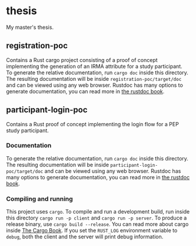 # thesis
My master's thesis.

## registration-poc 
Contains a Rust cargo project consisting of a proof of concept implementing the generation of an IRMA attribute for a study participant.  
To generate the relative documentation, run `cargo doc` inside this directory. The resulting documentation will be inside `registration-poc/target/doc` and can be viewed using any web browser. Rustdoc has many options to generate documentation, you can read more in [the rustdoc book](https://doc.rust-lang.org/rustdoc).

## participant-login-poc
Contains a Rust proof of concept implementing the login flow for a PEP study participant.  
  
### Documentation
To generate the relative documentation, run `cargo doc` inside this directory. The resulting documentation will be inside `participant-login-poc/target/doc` and can be viewed using any web browser. Rustdoc has many options to generate documentation, you can read more in [the rustdoc book](https://doc.rust-lang.org/rustdoc).  
  
### Compiling and running
This project uses `cargo`. To compile and run a development build, run inside this directory `cargo run -p client` and `cargo run -p server`. To produce a release binary, use `cargo build --release`. You can read more about cargo inside [The Cargo Book](https://doc.rust-lang.org/stable/cargo). If you set the `RUST_LOG` environment variable to `debug`, both the client and the server will print debug information.